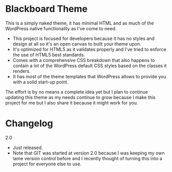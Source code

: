 Blackboard Theme
================

This is a simply naked theme, it has minimal HTML and as much of the WordPress native functionality as I've come to need.

+ This project is focused for developers because it has no styles and design at all so it's an open canvas to built your theme upon.
+ It's optimized for HTML5 as it validates properly and I've tried to enforce the use of HTML5 best standards.
+ Comes with a comprehensive CSS breakdown that also happens to contain a lot of the WordPress default CSS styles based on the classes it renders.
+ It has most of the theme templates that WordPress allows to provide you with a solid start-up point.

The effort is by no means a complete idea yet but I plan to continue updating this theme as my needs continue to grow because I make this project for me but I also share it because it might work for you.

Changelog
================

2.0
+ Just released.
+ Note that GIT was started at version 2.0 because I was keeping my own lame version control before and I recently thought of turning this into a project for everyone else to use.